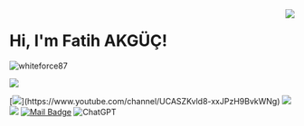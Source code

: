 <img align='right' src="https://github-readme-stats.vercel.app/api?username=whiteforce87&show_icons=true">

# Hi, I'm Fatih AKGÜÇ! 
<p align="left"> <img src="https://komarev.com/ghpvc/?username=whiteforce87" alt="whiteforce87" /> </p>

[![](https://img.shields.io/github/followers/whiteforce87?style=social)](https://www.github.com/whiteforce87)


[![](https://img.shields.io/badge/youtube-%23FF0000.svg?&style=for-the-badge&logo=youtube&logoColor=white")](https://www.youtube.com/channel/UCASZKvld8-xxJPzH9BvkWNg)
[![](https://img.shields.io/badge/linkedin-%230077B5.svg?&style=for-the-badge&logo=linkedin&logoColor=white)](https://www.linkedin.com/in/fatih-akgüç-646a181bb)
[![](https://img.shields.io/badge/instagram-%23E4405F.svg?&style=for-the-badge&logo=instagram&logoColor=white)](https://instagram.com/fthakgc)
[![Mail Badge](https://img.shields.io/badge/fatih_akguc@hotmail.com-c14438?style=for-thebadge&logo=Hotmail&logoColor=white&link=mailto:fatih_akguc@hotmail.com)](mailto:fatih_akguc@hotmail.com)
![ChatGPT](https://img.shields.io/badge/chatGPT-74aa9c?style=for-the-badge&logo=openai&logoColor=white)



